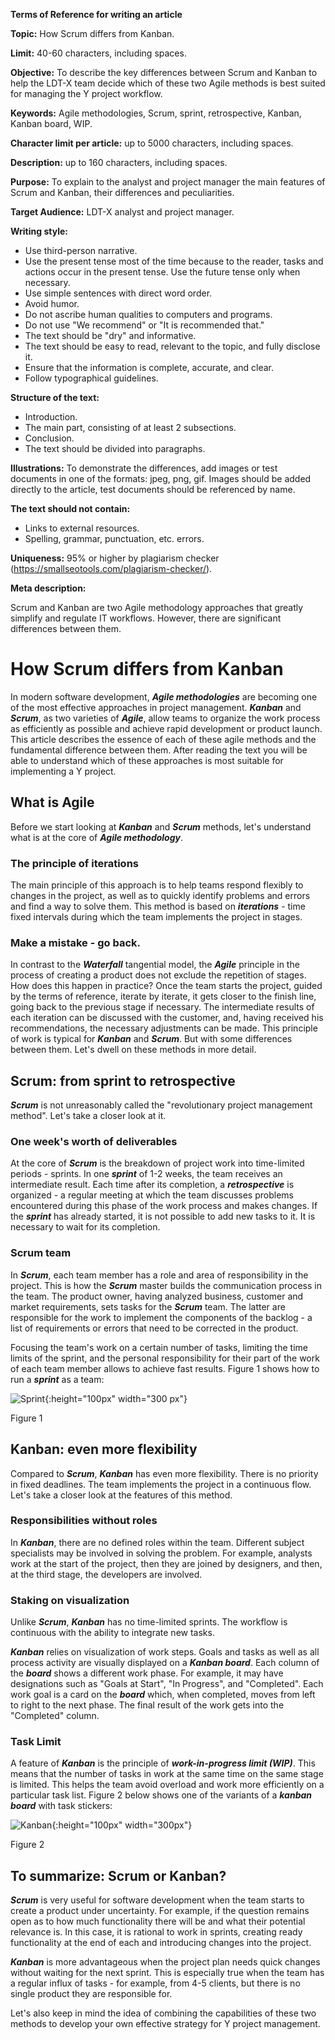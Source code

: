 **Terms of Reference for writing an article**

**Topic:** How Scrum differs from Kanban.

**Limit:** 40-60 characters, including spaces.

**Objective:** To describe the key differences between Scrum and Kanban to help the LDT-X team decide which of these two Agile methods is best suited for managing the Y project workflow.

**Keywords:** Agile methodologies, Scrum, sprint, retrospective, Kanban, Kanban board, WIP.

**Character limit per article:** up to 5000 characters, including spaces.

**Description:** up to 160 characters, including spaces.

**Purpose:** To explain to the analyst and project manager the main features of Scrum and Kanban, their differences and peculiarities.

**Target Audience:** LDT-X analyst and project manager.

**Writing style:**

* Use third-person narrative.
* Use the present tense most of the time because to the reader, tasks and actions occur in the present tense. Use the future tense only when necessary.
* Use simple sentences with direct word order.
* Avoid humor.
* Do not ascribe human qualities to computers and programs.
* Do not use "We recommend" or "It is recommended that."
* The text should be "dry" and informative.
* The text should be easy to read, relevant to the topic, and fully disclose it.
* Ensure that the information is complete, accurate, and clear.
* Follow typographical guidelines.

**Structure of the text:**

* Introduction.
* The main part, consisting of at least 2 subsections.
* Conclusion.
* The text should be divided into paragraphs.
  
**Illustrations:** To demonstrate the differences, add images or test documents in one of the formats: jpeg, png, gif. Images should be added directly to the article, test documents should be referenced by name.

**The text should not contain:**

* Links to external resources.
* Spelling, grammar, punctuation, etc. errors.
  
**Uniqueness:** 95% or higher by plagiarism checker (https://smallseotools.com/plagiarism-checker/).





**Meta description:**

Scrum and Kanban are two Agile methodology approaches that greatly simplify and regulate IT workflows. However, there are significant differences between them.
# How Scrum differs from Kanban
In modern software development, ***Agile methodologies*** are becoming one of the most effective approaches in project management. ***Kanban*** and ***Scrum***, as two varieties of ***Agile***, allow teams to organize the work process as efficiently as possible and achieve rapid development or product launch. This article describes the essence of each of these agile methods and the fundamental difference between them. After reading the text you will be able to understand which of these approaches is most suitable for implementing a Y project.
## What is Agile
Before we start looking at ***Kanban*** and ***Scrum*** methods, let's understand what is at the core of ***Agile methodology***.
### The principle of iterations
The main principle of this approach is to help teams respond flexibly to changes in the project, as well as to quickly identify problems and errors and find a way to solve them. This method is based on ***iterations*** - time fixed intervals during which the team implements the project in stages.
### Make a mistake - go back.
In contrast to the ***Waterfall*** tangential model, the ***Agile*** principle in the process of creating a product does not exclude the repetition of stages. How does this happen in practice? Once the team starts the project, guided by the terms of reference, iterate by iterate, it gets closer to the finish line, going back to the previous stage if necessary. The intermediate results of each iteration can be discussed with the customer, and, having received his recommendations, the necessary adjustments can be made. This principle of work is typical for ***Kanban*** and ***Scrum***. But with some differences between them. Let's dwell on these methods in more detail.
## Scrum: from sprint to retrospective
***Scrum*** is not unreasonably called the "revolutionary project management method". Let's take a closer look at it. 
### One week's worth of deliverables
At the core of ***Scrum*** is the breakdown of project work into time-limited periods - sprints. In one ***sprint*** of 1-2 weeks, the team receives an intermediate result. Each time after its completion, a ***retrospective*** is organized - a regular meeting at which the team discusses problems encountered during this phase of the work process and makes changes. If the ***sprint*** has already started, it is not possible to add new tasks to it. It is necessary to wait for its completion.
### Scrum team
In ***Scrum***, each team member has a role and area of responsibility in the project. This is how the ***Scrum*** master builds the communication process in the team. The product owner, having analyzed business, customer and market requirements, sets tasks for the ***Scrum*** team. The latter are responsible for the work to implement the components of the backlog - a list of requirements or errors that need to be corrected in the product.

Focusing the team's work on a certain number of tasks, limiting the time limits of the sprint, and the personal responsibility for their part of the work of each team member allows to achieve fast results. Figure 1 shows how to run a ***sprint*** as a team:

![Sprint](./sprint-example.webp){:height="100px" width="300 px"}

Figure 1

## Kanban: even more flexibility
Compared to ***Scrum***, ***Kanban*** has even more flexibility. There is no priority in fixed deadlines. The team implements the project in a continuous flow. Let's take a closer look at the features of this method. 
### Responsibilities without roles
In ***Kanban***, there are no defined roles within the team. Different subject specialists may be involved in solving the problem. For example, analysts work at the start of the project, then they are joined by designers, and then, at the third stage, the developers are involved.
### Staking on visualization 
Unlike ***Scrum***, ***Kanban*** has no time-limited sprints. The workflow is continuous with the ability to integrate new tasks.
 
***Kanban*** relies on visualization of work steps. Goals and tasks as well as all process activity are visually displayed on a ***Kanban board***. Each column of the ***board*** shows a different work phase. For example, it may have designations such as "Goals at Start", "In Progress", and "Completed". Each work goal is a card on the ***board*** which, when completed, moves from left to right to the next phase. The final result of the work gets into the "Completed" column.
### Task Limit
A feature of ***Kanban*** is the principle of ***work-in-progress limit (WIP)***. This means that the number of tasks in work at the same time on the same stage is limited. This helps the team avoid overload and work more efficiently on a particular task list. Figure 2 below shows one of the variants of a ***kanban board*** with task stickers:

![Kanban](./Kanban.jpg){:height="100px" width="300px"}

Figure 2

## To summarize: Scrum or Kanban?
***Scrum*** is very useful for software development when the team starts to create a product under uncertainty. For example, if the question remains open as to how much functionality there will be and what their potential relevance is. In this case, it is rational to work in sprints, creating ready functionality at the end of each and introducing changes into the project.

***Kanban*** is more advantageous when the project plan needs quick changes without waiting for the next sprint. This is especially true when the team has a regular influx of tasks - for example, from 4-5 clients, but there is no single product they are responsible for.

Let's also keep in mind the idea of combining the capabilities of these two methods to develop your own effective strategy for Y project management. 